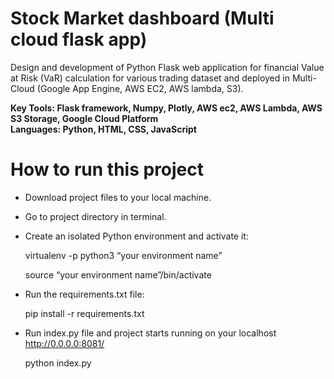 # Stock Market dashboard (Multi cloud flask app)

Design and development of Python Flask web application for financial Value
at Risk (VaR) calculation for various trading dataset and deployed in Multi-Cloud (Google App
Engine, AWS EC2, AWS lambda, S3).</br>

**Key Tools: Flask framework, Numpy, Plotly, AWS ec2, AWS Lambda, AWS S3 Storage, Google Cloud Platform**</br>
**Languages: Python, HTML, CSS, JavaScript**<br>

# How to run this project 
* Download project files to your local machine.
* Go to project directory in terminal. 
* Create an isolated Python environment and activate it:

    virtualenv -p python3 “your environment name”
    
    source “your environment name”/bin/activate
    
 * Run the requirements.txt file:
 
    pip install -r requirements.txt
    
 * Run index.py file and project starts running on your localhost http://0.0.0.0:8081/
 
    python index.py
